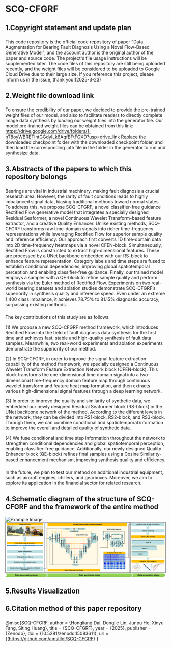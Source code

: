 # SCQ-CFGRF

## 1.Copyright statement and update plan
###
This code repository is the official code repository of paper "Data Augmentation for Bearing Fault Diagnosis Using a Novel Flow-Based Generative Model", and the account author is the original author of the paper and source code. The project's file usage instructions will be supplemented later.
The code files of this repository are still being uploaded recently, and the weight files will be considered to be uploaded to Google Cloud Drive due to their large size. If you reference this project, please inform us in the issue, thank you!(2025-3-23)

## 2.Weight file download link
###
To ensure the credibility of our paper, we decided to provide the pre-trained weight files of our model, and also to facilitate readers to directly complete image data synthesis by loading our weight files into the generator file.
Our model pre-trained weight files can be obtained from this link:
https://drive.google.com/drive/folders/1-nT8oyWBRETIntGGdyILk6AqfBFtFGXD?usp=drive_link
Replace the downloaded checkpoint folder with the downloaded checkpoint folder, and then load the corresponding .pth file in the folder in the generator to run and synthesize data.

## 3.Abstracts of the papers to which this repository belongs
###
Bearings are vital in industrial machinery, making fault diagnosis a crucial research area. However, the rarity of fault conditions leads to highly imbalanced signal data, biasing traditional methods toward normal states. To address this, we propose SCQ-CFGRF, a novel classifier-free guidance Rectified Flow generative model that integrates a specially designed Residual Seaformer, a novel Continuous Wavelet Transform-based feature extractor, and a creative Quality Enhancer. Unlike existing methods, SCQ-CFGRF transforms raw time-domain signals into richer time-frequency representations while leveraging Rectified Flow for superior sample quality and inference efficiency. Our approach first converts 1D time-domain data into 2D time-frequency heatmaps via a novel CFEN-block. Simultaneously, Rectified Flow is constructed to extract high-dimensional features. These are processed by a UNet backbone embedded with our RS-block to enhance feature representation. Category labels and time steps are fused to establish conditional dependencies, improving global spatiotemporal perception and enabling classifier-free guidance. Finally, our trained model employs a sampler with a QE-block to refine sample quality and perform synthesis via the Euler method of Rectified Flow. Experiments on two real-world bearing datasets and ablation studies demonstrate SCQ-CFGRF’s superiority in synthesis quality and inference speed. Even under an extreme 1:400 class imbalance, it achieves 78.75\% to 81.15\% diagnostic accuracy, surpassing existing methods. 
###
The key contributions of this study are as follows:

(1) We propose a new SCQ-CFGRF method framework, which introduces Rectified Flow into the field of fault diagnosis data synthesis for the first time and achieves fast, stable and high-quality synthesis of fault data samples. Meanwhile, two real-world experiments and ablation experiments demonstrate the superiority of our method.

(2) In SCQ-CFGRF, in order to improve the signal feature extraction capability of the method framework, we specially designed a Continuous Wavelet Transform Feature Extraction Network block (CFEN-block). This block transforms the one-dimensional time domain signal into a two-dimensional time-frequency domain feature map through continuous wavelet transform and feature heat map formation, and then extracts various high-dimensional signal features through a deep learning network.

(3) In order to improve the quality and similarity of synthetic data, we embedded our newly designed Residual Seaformer block (RS-block) in the UNet backbone network of the method. According to the different levels in the network, they can be divided into RS1-block, RS2-block, and RS3-block. Through them, we can combine conditional and spatiotemporal information to improve the overall and detailed quality of synthetic data.

(4) We fuse conditional and time step information throughout the network to strengthen conditional dependencies and global spatiotemporal perception, enabling classifier-free guidance. Additionally, our newly designed Quality Enhancer block (QE-block) refines final samples using a Cosine Similarity-based enhancement mechanism, improving synthesis quality and efficiency.

###
In the future, we plan to test our method on additional industrial equipment, such as aircraft engines, chillers, and gearboxes. Moreover, we aim to explore its application in the financial sector for related research.

## 4.Schematic diagram of the structure of SCQ-CFGRF and the framework of the entire method
![Example Image](Fig/SCQ-CFGRF_and_its_blocks_1.jpg)
![Example Image](Fig/SCQ-CFGRF.jpg)

## 5.Results Visualization



## 6.Citation method of this paper repository
###
@misc{SCQ-CFGRF,
  author = {Hongliang Dai, Dongjie Lin, Junpu He, Xinyu Fang, Siting Huang},
  title = {SCQ-CFGRF},
  year = {2025},
  publisher = {Zenodo},
  doi = {10.5281/zenodo.15083611},
  url = {(https://github.com/amstlldj/SCQ-CFGRF}
}


